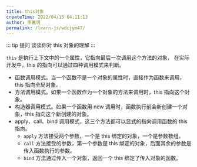 ```yaml
---
title: this对象
createTime: 2022/04/15 04:11:13
author: 李嘉明
permalink: /learn-js/wdcjym47/
---
```


::: tip 提问
谈谈你对 this 对象的理解
:::

`this` 是执行上下文中的一个属性，它指向最后一次调用这个方法的对象，
在实际开发中，this 的指向可以通过四种调用模式来判断。

- 函数调用模式。当一个函数不是一个对象的属性时，直接作为函数来调用，this 指向全局对象。
- 方法调用模式。如果一个函数作为一个对象的方法来调用时，this 指向这个对象。
- 构造器调用模式。如果一个函数用 new 调用时，函数执行前会新创建一个对象，this 指向这个新创建的对象。
- apply、call、bind 调用模式，这三个方法都可以显式的指向调用函数的 this 指向。
  - `apply` 方法接受两个参数，一个是 this 绑定的对象，一个是参数数组。
  - `call` 方法接受的参数，第一个参数是 this 绑定的对象，后面其余的参数是传入函数执行的参数。
  - `bind` 方法通过传入一个对象，返回一个 this 绑定了传入对象的函数。
